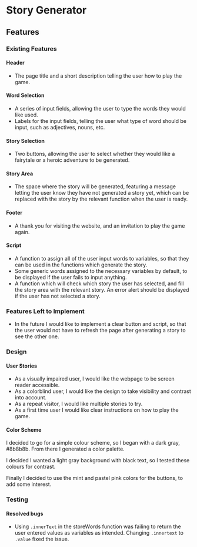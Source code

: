 # Story Generator

## Features
### Existing Features
#### Header
- The page title and a short description telling the user how to play the game.
#### Word Selection
- A series of input fields, allowing the user to type the words they would like used.
- Labels for the input fields, telling the user what type of word should be input, such as adjectives, nouns, etc.
#### Story Selection
- Two buttons, allowing the user to select whether they would like a fairytale or a heroic adventure to be generated.
#### Story Area
- The space where the story will be generated, featuring a message letting the user know they have not generated a story yet, which can be replaced with the story by the relevant function when the user is ready.
#### Footer
- A thank you for visiting the website, and an invitation to play the game again.
#### Script
- A function to assign all of the user input words to variables, so that they can be used in the functions which generate the story.
- Some generic words assigned to the necessary variables by default, to be displayed if the user fails to input anything.
- A function which will check which story the user has selected, and fill the story area with the relevant story. An error alert should be displayed if the user has not selected a story.
### Features Left to Implement
- In the future I would like to implement a clear button and script, so that the user would not have to refresh the page after generating a story to see the other one.

### Design
#### User Stories
- As a visually impaired user, I would like the webpage to be screen reader accessible.
- As a colorblind user, I would like the design to take visibility and contrast into account.
- As a repeat visitor, I would like multiple stories to try.
- As a first time user I would like clear instructions on how to play the game.

#### Color Scheme
I decided to go for a simple colour scheme, so I began with a dark gray, #8b8b8b. From there I generated a color palette. 

I decided I wanted a light gray background with black text, so I tested these colours for contrast.

Finally I decided to use the mint and pastel pink colors for the buttons, to add some interest.
### Testing
#### Resolved bugs
- Using `.innerText` in the storeWords function was failing to return the user entered values as variables as intended. Changing `.innertext` to `.value` fixed the issue.